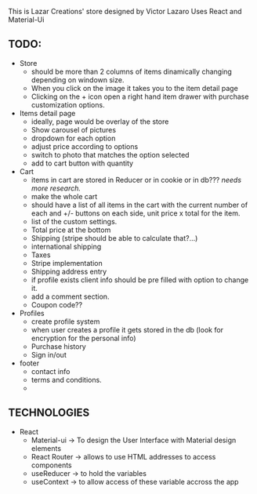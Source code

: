 This is Lazar Creations' store designed by Victor Lazaro
Uses React and Material-Ui

## TODO:

- Store
  - should be more than 2 columns of items dinamically changing depending on windown size.
  - When you click on the image it takes you to the item detail page
  - Clicking on the + icon open a right hand item drawer with purchase customization options.
- Items detail page
  - ideally, page would be overlay of the store
  - Show carousel of pictures
  - dropdown for each option
  - adjust price according to options
  - switch to photo that matches the option selected
  - add to cart button with quantity
- Cart
  - items in cart are stored in Reducer or in cookie or in db??? _needs more research._
  - make the whole cart
  - should have a list of all items in the cart with the current number of each and +/- buttons on each side, unit price x total for the item.
  - list of the custom settings.
  - Total price at the bottom
  - Shipping (stripe should be able to calculate that?...)
  - international shipping
  - Taxes
  - Stripe implementation
  - Shipping address entry
  - if profile exists client info should be pre filled with option to change it.
  - add a comment section.
  - Coupon code??
- Profiles
  - create profile system
  - when user creates a profile it gets stored in the db (look for encryption for the personal info)
  - Purchase history
  - Sign in/out
- footer
  - contact info
  - terms and conditions.
  -

## TECHNOLOGIES

- React
  - Material-ui &rarr; To design the User Interface with Material design elements
  - React Router &rarr; allows to use HTML addresses to access components
  - useReducer &rarr; to hold the variables
  - useContext &rarr; to allow access of these variable accross the app
